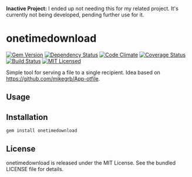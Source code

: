 **Inactive Project:** I ended up not needing this for my related project. It's currently not being developed, pending further use for it.

onetimedownload
=========

[![Gem Version](https://img.shields.io/gem/v/onetimedownload.svg)](https://rubygems.org/gems/onetimedownload)
[![Dependency Status](https://img.shields.io/gemnasium/akerl/onetimedownload.svg)](https://gemnasium.com/akerl/onetimedownload)
[![Code Climate](https://img.shields.io/codeclimate/github/akerl/onetimedownload.svg)](https://codeclimate.com/github/akerl/onetimedownload)
[![Coverage Status](https://img.shields.io/coveralls/akerl/onetimedownload.svg)](https://coveralls.io/r/akerl/onetimedownload)
[![Build Status](https://img.shields.io/travis/akerl/onetimedownload.svg)](https://travis-ci.org/akerl/onetimedownload)
[![MIT Licensed](https://img.shields.io/badge/license-MIT-green.svg)](https://tldrlegal.com/license/mit-license)

Simple tool for serving a file to a single recipient. Idea based on https://github.com/mikegrb/App-otfile.

## Usage

## Installation

    gem install onetimedownload

## License

onetimedownload is released under the MIT License. See the bundled LICENSE file for details.


